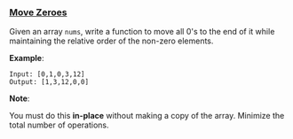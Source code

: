 ### [Move Zeroes](https://leetcode.com/problems/move-zeroes/)

Given an array `nums`, write a function to move all 0's to the end of it while maintaining the relative order of the non-zero elements.

__Example__:

```
Input: [0,1,0,3,12]
Output: [1,3,12,0,0]
```

__Note__:

You must do this __in-place__ without making a copy of the array.
Minimize the total number of operations.
